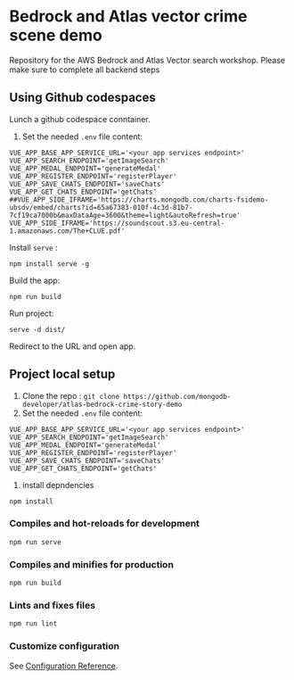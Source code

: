 # Bedrock and Atlas vector crime scene demo

Repository for the AWS Bedrock and Atlas Vector search workshop. Please make sure to complete all backend steps 

## Using Github codespaces 
Lunch a github codespace conntainer.
1. Set the needed `.env` file content:
```
VUE_APP_BASE_APP_SERVICE_URL='<your app services endpoint>'
VUE_APP_SEARCH_ENDPOINT='getImageSearch'
VUE_APP_MEDAL_ENDPOINT='generateMedal'
VUE_APP_REGISTER_ENDPOINT='registerPlayer'
VUE_APP_SAVE_CHATS_ENDPOINT='saveChats'
VUE_APP_GET_CHATS_ENDPOINT='getChats'
##VUE_APP_SIDE_IFRAME='https://charts.mongodb.com/charts-fsidemo-ubsdv/embed/charts?id=65a67383-010f-4c3d-81b7-7cf19ca7000b&maxDataAge=3600&theme=light&autoRefresh=true'
VUE_APP_SIDE_IFRAME='https://soundscout.s3.eu-central-1.amazonaws.com/The+CLUE.pdf'
```

Install `serve` :
```
npm install serve -g
```

Build the app:
```
npm run build
```

Run project: 
```
serve -d dist/
```

Redirect to the URL and open app.

## Project local setup
1. Clone the repo : `git clone https://github.com/mongodb-developer/atlas-bedrock-crime-story-demo`
1. Set the needed `.env` file content:
```
VUE_APP_BASE_APP_SERVICE_URL='<your app services endpoint>'
VUE_APP_SEARCH_ENDPOINT='getImageSearch'
VUE_APP_MEDAL_ENDPOINT='generateMedal'
VUE_APP_REGISTER_ENDPOINT='registerPlayer'
VUE_APP_SAVE_CHATS_ENDPOINT='saveChats'
VUE_APP_GET_CHATS_ENDPOINT='getChats'
```
1. install depndencies
```
npm install
```

### Compiles and hot-reloads for development
```
npm run serve
```

### Compiles and minifies for production
```
npm run build
```

### Lints and fixes files
```
npm run lint
```

### Customize configuration
See [Configuration Reference](https://cli.vuejs.org/config/).
